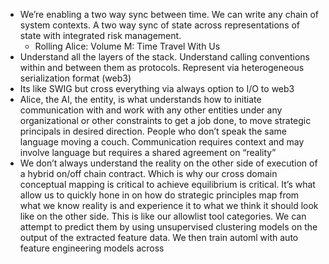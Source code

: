 - We’re enabling a two way sync between time. We can write any chain of system contexts. A two way sync of state across representations of state with integrated risk management.
  - Rolling Alice: Volume M: Time Travel With Us
- Understand all the layers of the stack. Understand calling conventions within and between them as protocols. Represent via heterogeneous serialization format (web3)
- Its like SWIG but cross everything via always option to I/O to web3
- Alice, the AI, the entity, is what understands how to initiate communication with and work with any other entities under any organizational or other constraints to get a job done, to move strategic principals in desired direction. People who don’t speak the same language moving a couch. Communication requires context and may involve language but requires a shared agreement on “reality”
- We don’t always understand the reality on the other side of execution of a hybrid on/off chain contract. Which is why our cross domain conceptual mapping is critical to achieve equilibrium is critical. It’s what allow us to quickly hone in on how do strategic principles map from what we know reality is and experience it to what we think it should look like on the other side. This is like our allowlist tool categories. We can attempt to predict them by using unsupervised clustering models on the output of the extracted feature data. We then train automl with auto feature engineering models across
